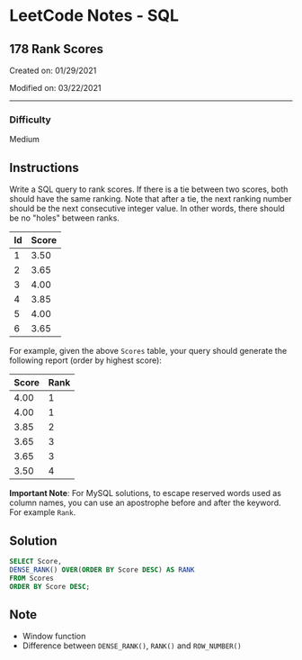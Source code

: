 # LeetCode Notes - SQL

## 178 Rank Scores

Created on: 01/29/2021

Modified on: 03/22/2021

---

### Difficulty

Medium

## Instructions

Write a SQL query to rank scores. If there is a tie between two scores, both should have the same ranking. Note that after a tie, the next ranking number should be the next consecutive integer value. In other words, there should be no "holes" between ranks.

| Id | Score     |
| -- | --------- |
| 1  | 3.50      |
| 2  | 3.65      |
| 3  | 4.00      |
| 4  | 3.85      |
| 5  | 4.00      |
| 6  | 3.65      |

For example, given the above `Scores` table, your query should generate the following report (order by highest score):

| Score | Rank  |
| ----- | ----- |
| 4.00  | 1     |
| 4.00  | 1     |
| 3.85  | 2     |
| 3.65  | 3     |
| 3.65  | 3     |
| 3.50  | 4     |

**Important Note**: For MySQL solutions, to escape reserved words used as column names, you can use an apostrophe before and after the keyword. For example `Rank`.

## Solution

``` sql
SELECT Score,
DENSE_RANK() OVER(ORDER BY Score DESC) AS RANK
FROM Scores
ORDER BY Score DESC;
```

## Note

- Window function
- Difference between `DENSE_RANK()`, `RANK()` and `ROW_NUMBER()`